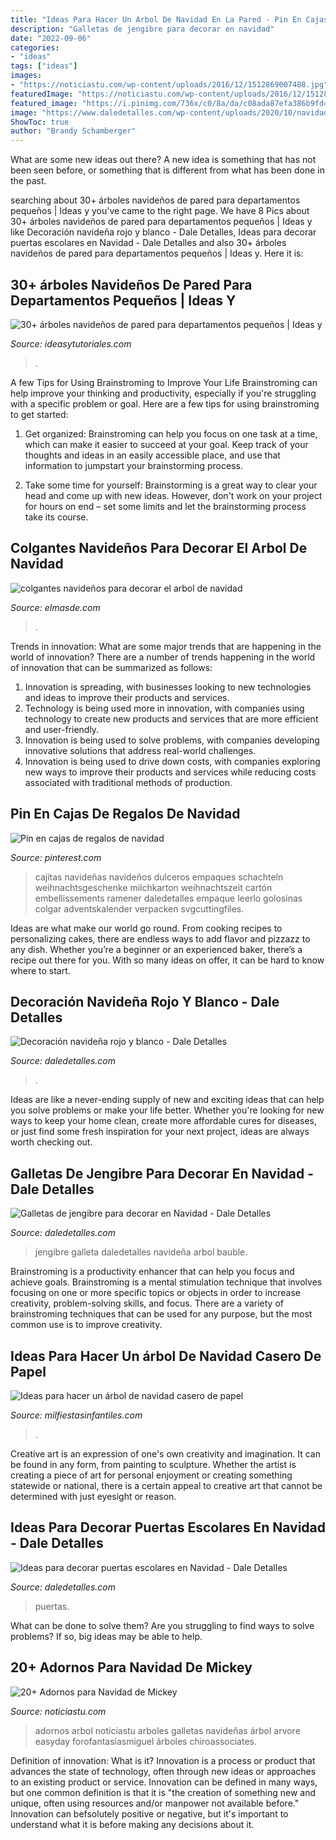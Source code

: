 ```yaml
---
title: "Ideas Para Hacer Un Arbol De Navidad En La Pared - Pin En Cajas De Regalos De Navidad"
description: "Galletas de jengibre para decorar en navidad"
date: "2022-09-06"
categories:
- "ideas"
tags: ["ideas"]
images:
- "https://noticiastu.com/wp-content/uploads/2016/12/1512869007488.jpg"
featuredImage: "https://noticiastu.com/wp-content/uploads/2016/12/1512869007488.jpg"
featured_image: "https://i.pinimg.com/736x/c0/8a/da/c08ada87efa386b9fd4999d40c4fb79f.jpg"
image: "https://www.daledetalles.com/wp-content/uploads/2020/10/navidad-en-blanco-y-rojo22-696x1042.jpg"
ShowToc: true
author: "Brandy Schamberger"
---
```



What are some new ideas out there?
A new idea is something that has not been seen before, or something that is different from what has been done in the past.

	

		
searching about 30+ árboles navideños de pared para departamentos pequeños | Ideas y you've came to the right page. We have 8 Pics about 30+ árboles navideños de pared para departamentos pequeños | Ideas y like Decoración navideña rojo y blanco - Dale Detalles, Ideas para decorar puertas escolares en Navidad - Dale Detalles and also 30+ árboles navideños de pared para departamentos pequeños | Ideas y. Here it is:
		
    
## 30+ árboles Navideños De Pared Para Departamentos Pequeños | Ideas Y

<img loading=lazy src="https://ideasytutoriales.com/wp-content/uploads/2018/11/Arbol-de-Navidad-para-Pared-17.jpg" onerror="this.onerror=null;this.src='https://tse4.mm.bing.net/th?id=OIP.WpKKS1-eLuZIkTB5D2GiUgHaJ4&amp;pid=15.1';" alt="30+ árboles navideños de pared para departamentos pequeños | Ideas y">

_Source: ideasytutoriales.com_

>. 

	

A few Tips for Using Brainstroming to Improve Your Life
Brainstroming can help improve your thinking and productivity, especially if you're struggling with a specific problem or goal. Here are a few tips for using brainstroming to get started: 
1. Get organized: Brainstroming can help you focus on one task at a time, which can make it easier to succeed at your goal. Keep track of your thoughts and ideas in an easily accessible place, and use that information to jumpstart your brainstorming process. 

2. Take some time for yourself: Brainstorming is a great way to clear your head and come up with new ideas. However, don't work on your project for hours on end – set some limits and let the brainstorming process take its course. 


    
## Colgantes Navideños Para Decorar El Arbol De Navidad

<img loading=lazy src="http://elmasde.com/wp-content/uploads/2015/11/colgantes-navideños-5.jpg" onerror="this.onerror=null;this.src='https://tse3.mm.bing.net/th?id=OIP.dwK5RK1iPeYhuuB4AVvkUAHaE8&amp;pid=15.1';" alt="colgantes navideños para decorar el arbol de navidad">

_Source: elmasde.com_

>. 

	

Trends in innovation: What are some major trends that are happening in the world of innovation?
There are a number of trends happening in the world of innovation that can be summarized as follows: 
1. Innovation is spreading, with businesses looking to new technologies and ideas to improve their products and services. 
2. Technology is being used more in innovation, with companies using technology to create new products and services that are more efficient and user-friendly. 
3. Innovation is being used to solve problems, with companies developing innovative solutions that address real-world challenges. 
4. Innovation is being used to drive down costs, with companies exploring new ways to improve their products and services while reducing costs associated with traditional methods of production.

    
## Pin En Cajas De Regalos De Navidad

<img loading=lazy src="https://i.pinimg.com/736x/c0/8a/da/c08ada87efa386b9fd4999d40c4fb79f.jpg" onerror="this.onerror=null;this.src='https://tse3.mm.bing.net/th?id=OIP.ZSAMjv_yvqFRHHIXLGOWwAHaKh&amp;pid=15.1';" alt="Pin en cajas de regalos de navidad">

_Source: pinterest.com_

>cajitas navideñas navideños dulceros empaques schachteln weihnachtsgeschenke milchkarton weihnachtszeit cartón embellissements ramener daledetalles empaque leerlo golosinas colgar adventskalender verpacken svgcuttingfiles. 

	

Ideas are what make our world go round. From cooking recipes to personalizing cakes, there are endless ways to add flavor and pizzazz to any dish. Whether you’re a beginner or an experienced baker, there’s a recipe out there for you. With so many ideas on offer, it can be hard to know where to start.

    
## Decoración Navideña Rojo Y Blanco - Dale Detalles

<img loading=lazy src="https://www.daledetalles.com/wp-content/uploads/2020/10/navidad-en-blanco-y-rojo22-696x1042.jpg" onerror="this.onerror=null;this.src='https://tse4.mm.bing.net/th?id=OIP.zELseferR8jBydmy8EdUTQHaLF&amp;pid=15.1';" alt="Decoración navideña rojo y blanco - Dale Detalles">

_Source: daledetalles.com_

>. 

	

Ideas are like a never-ending supply of new and exciting ideas that can help you solve problems or make your life better. Whether you're looking for new ways to keep your home clean, create more affordable cures for diseases, or just find some fresh inspiration for your next project, ideas are always worth checking out.

    
## Galletas De Jengibre Para Decorar En Navidad - Dale Detalles

<img loading=lazy src="https://i1.wp.com/www.daledetalles.com/wp-content/uploads/2016/10/galleta-de-jengibre-decoracion12.jpg" onerror="this.onerror=null;this.src='https://tse1.mm.bing.net/th?id=OIP.-oDmfGCTkf4ctlnshv2WAQHaHa&amp;pid=15.1';" alt="Galletas de jengibre para decorar en Navidad - Dale Detalles">

_Source: daledetalles.com_

>jengibre galleta daledetalles navideña arbol bauble. 

	

Brainstroming is a productivity enhancer that can help you focus and achieve goals. Brainstroming is a mental stimulation technique that involves focusing on one or more specific topics or objects in order to increase creativity, problem-solving skills, and focus. There are a variety of brainstroming techniques that can be used for any purpose, but the most common use is to improve creativity.

    
## Ideas Para Hacer Un árbol De Navidad Casero De Papel

<img loading=lazy src="https://mm.milfiestasinfantiles.com/uploads/navidad/manualidades/arbol-navidad-casero-papel.jpg" onerror="this.onerror=null;this.src='https://tse1.mm.bing.net/th?id=OIP.Lm9TGR7gUoe-rlMAVBHP1QAAAA&amp;pid=15.1';" alt="Ideas para hacer un árbol de navidad casero de papel">

_Source: milfiestasinfantiles.com_

>. 

	

Creative art is an expression of one's own creativity and imagination. It can be found in any form, from painting to sculpture. Whether the artist is creating a piece of art for personal enjoyment or creating something statewide or national, there is a certain appeal to creative art that cannot be determined with just eyesight or reason.

    
## Ideas Para Decorar Puertas Escolares En Navidad - Dale Detalles

<img loading=lazy src="https://www.daledetalles.com/wp-content/uploads/2017/10/Idea-para-decorar-puertas-escolares-en-Navidad5.jpg" onerror="this.onerror=null;this.src='https://tse3.mm.bing.net/th?id=OIP.kv6hxIeHhU2aicKVkf8-BwHaJ3&amp;pid=15.1';" alt="Ideas para decorar puertas escolares en Navidad - Dale Detalles">

_Source: daledetalles.com_

>puertas. 

	

What can be done to solve them?
Are you struggling to find ways to solve problems? If so, big ideas may be able to help.

    
## 20+ Adornos Para Navidad De Mickey

<img loading=lazy src="https://noticiastu.com/wp-content/uploads/2016/12/1512869007488.jpg" onerror="this.onerror=null;this.src='https://tse3.mm.bing.net/th?id=OIP.BDc17nMtFqCtqBTf_6_mEQHaJ3&amp;pid=15.1';" alt="20+ Adornos para Navidad de Mickey">

_Source: noticiastu.com_

>adornos arbol noticiastu arboles galletas navideñas árbol arvore easyday forofantasiasmiguel árboles chiroassociates. 

	

Definition of innovation: What is it?
Innovation is a process or product that advances the state of technology, often through new ideas or approaches to an existing product or service. Innovation can be defined in many ways, but one common definition is that it is "the creation of something new and unique, often using resources and/or manpower not available before." 
Innovation can befsolutely positive or negative, but it's important to understand what it is before making any decisions about it.

